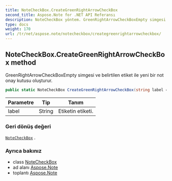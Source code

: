 ```yaml
---
title: NoteCheckBox.CreateGreenRightArrowCheckBox
second_title: Aspose.Note for .NET API Referansı
description: NoteCheckBox yöntem. GreenRightArrowCheckBoxEmpty simgesi ve belirtilen etiket ile yeni bir not onay kutusu oluşturur.
type: docs
weight: 170
url: /tr/net/aspose.note/notecheckbox/creategreenrightarrowcheckbox/
---
```

## NoteCheckBox.CreateGreenRightArrowCheckBox method

GreenRightArrowCheckBoxEmpty simgesi ve belirtilen etiket ile yeni bir not onay kutusu oluşturur.

```csharp
public static NoteCheckBox CreateGreenRightArrowCheckBox(string label = "")
```

| Parametre | Tip | Tanım |
| --- | --- | --- |
| label | String | Etiketin etiketi. |

### Geri dönüş değeri

[`NoteCheckBox`](../) .

### Ayrıca bakınız

* class [NoteCheckBox](../)
* ad alanı [Aspose.Note](../../notecheckbox/)
* toplantı [Aspose.Note](../../../)


